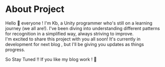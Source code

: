 # About Project
Hello :wave: everyone  ! I'm Kb, a Unity programmer who's still on a learning journey (we all are!). 
I've been diving into understanding different patterns for recognition in a simplified way, always striving to improve.  
I'm excited to share this project with you all soon! It's currently in development for next blog , but I'll be giving you updates as things progress.

So Stay Tuned !! If you like my blog work ! :hugs:
